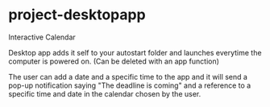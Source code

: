 # project-desktopapp
Interactive Calendar


Desktop app adds it self to your autostart folder and launches everytime the computer is powered on.
(Can be deleted with an app function)

The user can add a date and a specific time to the app and it will send a pop-up notification saying "The deadline is coming" and a reference to a specific time and date in the calendar chosen by the user.
